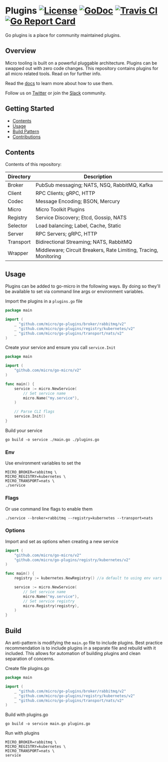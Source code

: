 # Plugins [![License](https://img.shields.io/:license-apache-blue.svg)](https://opensource.org/licenses/Apache-2.0) [![GoDoc](https://godoc.org/github.com/micro/go-plugins?status.svg)](https://godoc.org/github.com/micro/go-plugins) [![Travis CI](https://travis-ci.org/micro/go-plugins.svg?branch=master)](https://travis-ci.org/micro/go-plugins) [![Go Report Card](https://goreportcard.com/badge/micro/go-plugins)](https://goreportcard.com/report/github.com/micro/go-plugins)

Go plugins is a place for community maintained plugins.

## Overview

Micro tooling is built on a powerful pluggable architecture. Plugins can be swapped out with zero code changes.
This repository contains plugins for all micro related tools. Read on for further info.

Read the [docs](https://micro.mu/docs/plugins.html) to learn more about how to use them.

Follow us on [Twitter](https://twitter.com/microhq) or join the [Slack](http://slack.micro.mu/) community.

## Getting Started

* [Contents](#contents)
* [Usage](#usage)
* [Build Pattern](#build-pattern)
* [Contributions](#contributions)

## Contents

Contents of this repository:

| Directory | Description                                                     |
| --------- | ----------------------------------------------------------------|
| Broker    | PubSub messaging; NATS, NSQ, RabbitMQ, Kafka                    |
| Client    | RPC Clients; gRPC, HTTP                                         |
| Codec     | Message Encoding; BSON, Mercury                                 |
| Micro     | Micro Toolkit Plugins                                           |
| Registry  | Service Discovery; Etcd, Gossip, NATS                           |
| Selector  | Load balancing; Label, Cache, Static                            |
| Server    | RPC Servers; gRPC, HTTP                                         |
| Transport | Bidirectional Streaming; NATS, RabbitMQ                         | 
| Wrapper   | Middleware; Circuit Breakers, Rate Limiting, Tracing, Monitoring|

## Usage

Plugins can be added to go-micro in the following ways. By doing so they'll be available to set via command line args or environment variables.

Import the plugins in a `plugins.go` file

```go
package main

import (
	_ "github.com/micro/go-plugins/broker/rabbitmq/v2"
	_ "github.com/micro/go-plugins/registry/kubernetes/v2"
	_ "github.com/micro/go-plugins/transport/nats/v2"
)
```

Create your service and ensure you call `service.Init`

```go
package main

import (
	"github.com/micro/go-micro/v2"
)

func main() {
	service := micro.NewService(
		// Set service name
		micro.Name("my.service"),
	)

	// Parse CLI flags
	service.Init()
}
```

Build your service

```
go build -o service ./main.go ./plugins.go
```

### Env

Use environment variables to set the

```
MICRO_BROKER=rabbitmq \
MICRO_REGISTRY=kubernetes \ 
MICRO_TRANSPORT=nats \ 
./service
```

### Flags

Or use command line flags to enable them

```shell
./service --broker=rabbitmq --registry=kubernetes --transport=nats
```

### Options

Import and set as options when creating a new service

```go
import (
	"github.com/micro/go-micro/v2"
	"github.com/micro/go-plugins/registry/kubernetes/v2"
)

func main() {
	registry := kubernetes.NewRegistry() //a default to using env vars for master API

	service := micro.NewService(
		// Set service name
		micro.Name("my.service"),
		// Set service registry
		micro.Registry(registry),
	)
}
```

## Build

An anti-pattern is modifying the `main.go` file to include plugins. Best practice recommendation is to include
plugins in a separate file and rebuild with it included. This allows for automation of building plugins and
clean separation of concerns.

Create file plugins.go

```go
package main

import (
	_ "github.com/micro/go-plugins/broker/rabbitmq/v2"
	_ "github.com/micro/go-plugins/registry/kubernetes/v2"
	_ "github.com/micro/go-plugins/transport/nats/v2"
)
```

Build with plugins.go

```shell
go build -o service main.go plugins.go
```

Run with plugins

```shell
MICRO_BROKER=rabbitmq \
MICRO_REGISTRY=kubernetes \
MICRO_TRANSPORT=nats \
service
```
